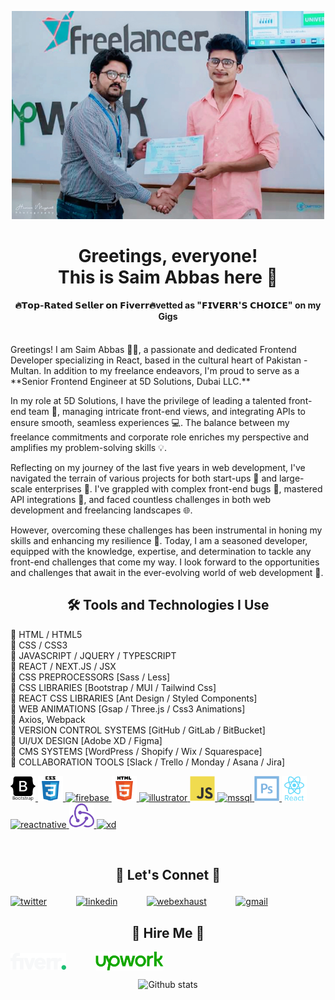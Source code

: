 <p align="center">
  <img src="erozgar-img.jpg" alt="Intro Gif" width="500" />
</p>
<h1 align="center">Greetings, everyone! <br /> This is Saim Abbas here 👋</h1>
<h4 align="center">
🔥𝗧𝗼𝗽-𝗥𝗮𝘁𝗲𝗱 𝗦𝗲𝗹𝗹𝗲𝗿 𝗼𝗻 𝗙𝗶𝘃𝗲𝗿𝗿🔥vetted as "𝗙𝗜𝗩𝗘𝗥𝗥'𝗦 𝗖𝗛𝗢𝗜𝗖𝗘" on my Gigs
</h4>
<br />
Greetings! I am Saim Abbas 🙋‍♂️, a passionate and dedicated Frontend Developer specializing in React, based in the cultural heart of Pakistan - Multan. In addition to my freelance endeavors, I'm proud to serve as a **Senior Frontend Engineer at 5D Solutions, Dubai LLC.**

In my role at 5D Solutions, I have the privilege of leading a talented front-end team 👥, managing intricate front-end views, and integrating APIs to ensure smooth, seamless experiences 💻. The balance between my freelance commitments and corporate role enriches my perspective and amplifies my problem-solving skills 💡.

Reflecting on my journey of the last five years in web development, I've navigated the terrain of various projects for both start-ups 🚀 and large-scale enterprises 🏢. I've grappled with complex front-end bugs 🐞, mastered API integrations 🧩, and faced countless challenges in both web development and freelancing landscapes 🌐.

However, overcoming these challenges has been instrumental in honing my skills and enhancing my resilience 💪. Today, I am a seasoned developer, equipped with the knowledge, expertise, and determination to tackle any front-end challenges that come my way. I look forward to the opportunities and challenges that await in the ever-evolving world of web development 🌱.
<br />
<h2 align="center">🛠 Tools and Technologies I Use</h2>  
🔷 HTML / HTML5 <br />
🔷 CSS / CSS3 <br />
🔷 JAVASCRIPT / JQUERY / TYPESCRIPT <br />
🔷 REACT / NEXT.JS / JSX <br />
🔷 CSS PREPROCESSORS [Sass / Less] <br />
🔷 CSS LIBRARIES [Bootstrap / MUI / Tailwind Css] <br />
🔷 REACT CSS LIBRARIES [Ant Design / Styled Components] <br />
🔷 WEB ANIMATIONS [Gsap / Three.js / Css3 Animations] <br />
🔷 Axios, Webpack <br />
🔷 VERSION CONTROL SYSTEMS [GitHub / GitLab / BitBucket] <br />
🔷 UI/UX DESIGN [Adobe XD / Figma] <br />
🔷 CMS SYSTEMS [WordPress / Shopify / Wix / Squarespace] <br />
🔷 COLLABORATION TOOLS [Slack / Trello / Monday / Asana / Jira] <br />

<p align="left"> <a href="https://getbootstrap.com" target="_blank" rel="noreferrer"> <img src="https://raw.githubusercontent.com/devicons/devicon/master/icons/bootstrap/bootstrap-plain-wordmark.svg" alt="bootstrap" width="40" height="40"/> </a> <a href="https://www.w3schools.com/css/" target="_blank" rel="noreferrer"> <img src="https://raw.githubusercontent.com/devicons/devicon/master/icons/css3/css3-original-wordmark.svg" alt="css3" width="40" height="40"/> </a> <a href="https://firebase.google.com/" target="_blank" rel="noreferrer"> <img src="https://www.vectorlogo.zone/logos/firebase/firebase-icon.svg" alt="firebase" width="40" height="40"/> </a> <a href="https://www.w3.org/html/" target="_blank" rel="noreferrer"> <img src="https://raw.githubusercontent.com/devicons/devicon/master/icons/html5/html5-original-wordmark.svg" alt="html5" width="40" height="40"/> </a> <a href="https://www.adobe.com/in/products/illustrator.html" target="_blank" rel="noreferrer"> <img src="https://www.vectorlogo.zone/logos/adobe_illustrator/adobe_illustrator-icon.svg" alt="illustrator" width="40" height="40"/> </a> <a href="https://developer.mozilla.org/en-US/docs/Web/JavaScript" target="_blank" rel="noreferrer"> <img src="https://raw.githubusercontent.com/devicons/devicon/master/icons/javascript/javascript-original.svg" alt="javascript" width="40" height="40"/> </a> <a href="https://www.microsoft.com/en-us/sql-server" target="_blank" rel="noreferrer"> <img src="https://www.svgrepo.com/show/303229/microsoft-sql-server-logo.svg" alt="mssql" width="40" height="40"/> </a> <a href="https://www.photoshop.com/en" target="_blank" rel="noreferrer"> <img src="https://raw.githubusercontent.com/devicons/devicon/master/icons/photoshop/photoshop-line.svg" alt="photoshop" width="40" height="40"/> </a> <a href="https://reactjs.org/" target="_blank" rel="noreferrer"> <img src="https://raw.githubusercontent.com/devicons/devicon/master/icons/react/react-original-wordmark.svg" alt="react" width="40" height="40"/> </a> <a href="https://reactnative.dev/" target="_blank" rel="noreferrer"> <img src="https://reactnative.dev/img/header_logo.svg" alt="reactnative" width="40" height="40"/> </a> <a href="https://redux.js.org" target="_blank" rel="noreferrer"> <img src="https://raw.githubusercontent.com/devicons/devicon/master/icons/redux/redux-original.svg" alt="redux" width="40" height="40"/> </a> <a href="https://www.adobe.com/products/xd.html" target="_blank" rel="noreferrer"> <img src="https://cdn.worldvectorlogo.com/logos/adobe-xd.svg" alt="xd" width="40" height="40"/> </a> </p>

<br />
<h2 align="center">💌 Let's Connet 💌</h2>
<a href="https://twitter.com/SaimInSpace" target="blank"><img align="center" alt="twitter" src="https://cdn-icons-png.flaticon.com/512/3670/3670211.png" height="40" /></a>
ㅤㅤㅤ
<a href="https://www.linkedin.com/in/saimabbas" target="blank"><img align="center" src="https://cdn-icons-png.flaticon.com/512/3536/3536505.png" alt="linkedin" height="40" /></a>
ㅤㅤㅤ
<a href="https://www.webexhaust.com" target="blank"><img align="center" src="https://cdn-icons-png.flaticon.com/512/1927/1927746.png" alt="webexhaust" height="45" /></a>
ㅤㅤㅤ
<a href="mailto:webexhaust@gmail.com" target="blank"><img align="center" src="https://cdn-icons-png.flaticon.com/512/552/552486.png" alt="gmail" height="45" /></a>
<br />
<h2 align="center">💼 Hire Me 💼</h2>
<a href="https://www.fiverr.com/webexhaust" target="blank"><img align="center" src="fiverr.svg" alt="fiverr" height="27" /></a>
ㅤㅤㅤ
<a href="https://www.upwork.com/freelancers/~0121ee63d18e06bd50" target="blank"><img align="center" src="upwork.svg" alt="upwork" height="30" /></a>
<br />
<p align="center">
<img src="https://github-readme-streak-stats.herokuapp.com?user=saimabbas&theme=transparent&hide_border=true&type=svg" alt="Github stats" />  
</p>






<!--
**saimabbas/saimabbas** is a ✨ _special_ ✨ repository because its `README.md` (this file) appears on your GitHub profile.

Here are some ideas to get you started:

- 🔭 I’m currently working on ...
- 🌱 I’m currently learning ...
- 👯 I’m looking to collaborate on ...
- 🤔 I’m looking for help with ...
- 💬 Ask me about ...
- 📫 How to reach me: ...
- 😄 Pronouns: ...
- ⚡ Fun fact: ...
-->

